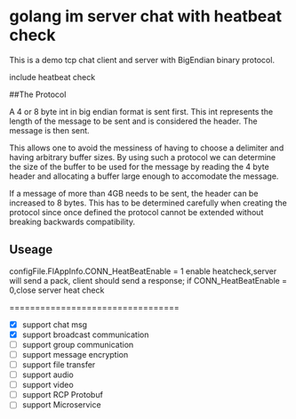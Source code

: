 golang im server chat with heatbeat check
===========

This is a demo tcp chat client and server with BigEndian binary protocol.

include heatbeat check

##The Protocol

A 4 or 8 byte int in big endian format is sent first. This int represents the length of the message to be sent
and is considered the header. The message is then sent.

This allows one to avoid the messiness of having to choose a delimiter and having arbitrary buffer sizes.
By using such a protocol we can determine the size of the buffer to be used for the message by reading
the 4 byte header and allocating a buffer large enough to accomodate the message.

If a message of more than 4GB needs to be sent, the header can be increased to 8 bytes. This has to be determined
carefully when creating the protocol since once defined the protocol cannot be extended without breaking backwards
compatibility.


## Useage

configFile.FlAppInfo.CONN_HeatBeatEnable = 1 enable heatcheck,server will send a pack, client should send a response; if CONN_HeatBeatEnable = 0,close server heat check


=================================
- [x] support chat msg
- [x] support broadcast communication
- [ ] support group communication
- [ ] support message encryption
- [ ] support file transfer
- [ ] support audio
- [ ] support video
- [ ] support RCP Protobuf
- [ ] support Microservice 
